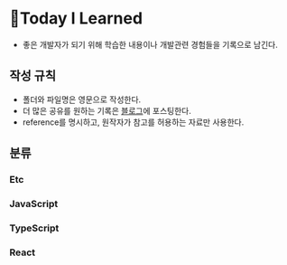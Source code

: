 # 📝Today I Learned

- 좋은 개발자가 되기 위해 학습한 내용이나 개발관련 경험들을 기록으로 남긴다.

## 작성 규칙

- 폴더와 파일명은 영문으로 작성한다.
- 더 많은 공유를 원하는 기록은 [블로그](http://s-log.netlify.app/)에 포스팅한다.
- reference를 명시하고, 원작자가 참고를 허용하는 자료만 사용한다.

## 분류

### Etc

### JavaScript

### TypeScript

### React
